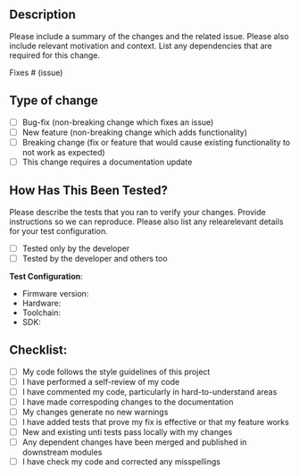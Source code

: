 ## Description

Please include a summary of the changes and the related issue. Please also include relevant motivation and context. List any dependencies that are required for this change.

Fixes # (issue)

## Type of change

- [ ] Bug-fix (non-breaking change which fixes an issue)
- [ ] New feature (non-breaking change which adds functionality)
- [ ] Breaking change (fix or feature that would cause existing functionality to not work as expected)
- [ ] This change requires a documentation update

## How Has This Been Tested?

Please describe the tests that you ran to verify your changes. Provide instructions so we can reproduce. Please also list any relearelevant details for your test configuration.

- [ ] Tested only by the developer
- [ ] Tested by the developer and others too

**Test Configuration**:
* Firmware version:
* Hardware:
* Toolchain:
* SDK:

## Checklist:
- [ ] My code follows the style guidelines of this project
- [ ] I have performed a self-review of my code
- [ ] I have commented my code, particularly in hard-to-understand areas
- [ ] I have made correspoding changes to the documentation
- [ ] My changes generate no new warnings
- [ ] I have added tests that prove my fix is effective or that my feature works
- [ ] New and existing unti tests pass locally with my changes
- [ ] Any dependent changes have been merged and published in downstream modules
- [ ] I have check my code and corrected any misspellings
